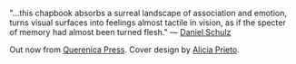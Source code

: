 "...this chapbook absorbs a surreal landscape of association and emotion, turns visual surfaces into feelings almost tactile in vision, as if the specter of memory had almost been turned flesh." — [Daniel Schulz](https://www.instagram.com/p/CrvQgTloCdd/)

O﻿ut now from [Querenica Press](https://www.querenciapress.com/). Cover design by [Alicia Prieto](https://www.aliciaprieto.com/).